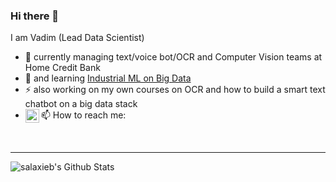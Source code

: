 ### Hi there 👋
I am Vadim (Lead Data Scientist)
<br />

- 🔭 currently managing text/voice bot/OCR and Computer Vision teams at Home Credit Bank
- 🌱 and learning [Industrial ML on Big Data](https://otus.ru/lessons/ml-bigdata/)
- ⚡ also working on my own courses on OCR and how to build a smart text chatbot on a big data stack
- 📫 How to reach me: [<img align="left" alt="Vndanilchenko | LinkedIn" width="22px" src="https://cdn.jsdelivr.net/npm/simple-icons@v3/icons/linkedin.svg" />](https://www.linkedin.com/in/vndanilchenko/)

<br />

---
<img align="left" alt="salaxieb's Github Stats" src="https://github-readme-stats.vercel.app/api?username=Vndanilchenko&show_icons=true&hide_border=true" />


<!--
**Vndanilchenko/Vndanilchenko** is a ✨ _special_ ✨ repository because its `README.md` (this file) appears on your GitHub profile.

Here are some ideas to get you started:

- 🔭 I’m currently working on ...
- 🌱 I’m currently learning ...
- 👯 I’m looking to collaborate on ...
- 🤔 I’m looking for help with ...
- 💬 Ask me about ...
- 📫 How to reach me: ...
- 😄 Pronouns: ...
- ⚡ Fun fact: ...
-->
